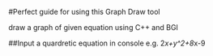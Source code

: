 #Perfect guide for using this Graph Draw tool

draw a graph of given equation using C++ and BGI

##Input a quardretic equation in console
   e.g.
   2*x+y^2+8*x-9
    
